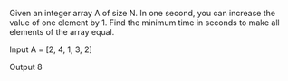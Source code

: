 Given an integer array A of size N. In one second, you can increase the value of one element by 1.
Find the minimum time in seconds to make all elements of the array equal.

Input
A = [2, 4, 1, 3, 2]

Output
8
